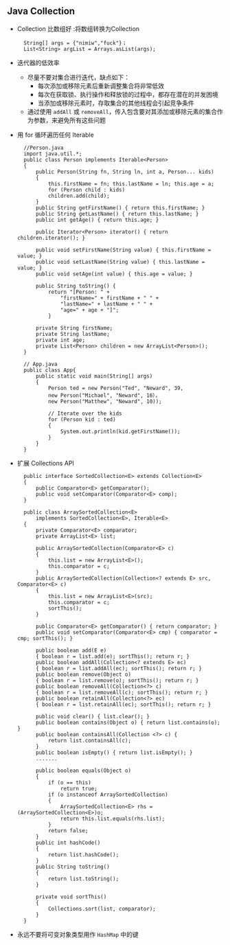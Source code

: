 ## Java Collection
* Collection 比数组好 :将数组转换为Collection

		String[] args = {"nimiw","fuck"}；
		List<String> argList = Arrays.asList(args);
* 迭代器的低效率
	* 尽量不要对集合进行迭代，缺点如下：
		* 每次添加或移除元素后重新调整集合将非常低效
		* 每次在获取锁、执行操作和释放锁的过程中，都存在潜在的并发困境
		* 当添加或移除元素时，存取集合的其他线程会引起竞争条件
	* 通过使用 `addAll` 或 `removeAll`，传入包含要对其添加或移除元素的集合作为参数，来避免所有这些问题
* 用 for 循环遍历任何 Iterable

		//Person.java
		import java.util.*;
		public class Person implements Iterable<Person>
		{	
    		public Person(String fn, String ln, int a, Person... kids)
    		{
    	  	 	this.firstName = fn; this.lastName = ln; this.age = a;
    	   		for (Person child : kids)
    	        children.add(child);
    		}
	    	public String getFirstName() { return this.firstName; }
	    	public String getLastName() { return this.lastName; }
	    	public int getAge() { return this.age; }
	    	
	    	public Iterator<Person> iterator() { return children.iterator(); }
	    	
	    	public void setFirstName(String value) { this.firstName = value; }
	    	public void setLastName(String value) { this.lastName = value; }
	    	public void setAge(int value) { this.age = value; }
	    	
	    	public String toString() { 
	    	    return "[Person: " +
	    	        "firstName=" + firstName + " " +
	    	        "lastName=" + lastName + " " +
	    	        "age=" + age + "]";
	    		}
    
    		private String firstName;
    		private String lastName;
    		private int age;
    		private List<Person> children = new ArrayList<Person>();
		}

		// App.java
		public class App{
	    	public static void main(String[] args)
	    	{
	        	Person ted = new Person("Ted", "Neward", 39,
	            new Person("Michael", "Neward", 16），
	            new Person("Matthew", "Neward", 10));
	
	        	// Iterate over the kids
	        	for (Person kid : ted)
	        	{
	            	System.out.println(kid.getFirstName());
	        	}
	    	}
		}
* 扩展 Collections API

		public interface SortedCollection<E> extends Collection<E>
		{
    		public Comparator<E> getComparator();
    		public void setComparator(Comparator<E> comp);
		}

		public class ArraySortedCollection<E> 
			implements SortedCollection<E>, Iterable<E>
		{
		    private Comparator<E> comparator;
		    private ArrayList<E> list;
		        
		    public ArraySortedCollection(Comparator<E> c)
		    {
		        this.list = new ArrayList<E>();
		        this.comparator = c;
		    }
		    public ArraySortedCollection(Collection<? extends E> src, Comparator<E> c)
		    {
		        this.list = new ArrayList<E>(src);
		        this.comparator = c;
		        sortThis();
		    }
		
		    public Comparator<E> getComparator() { return comparator; }
		    public void setComparator(Comparator<E> cmp) { comparator = cmp; sortThis(); }
		    
		    public boolean add(E e)
		    { boolean r = list.add(e); sortThis(); return r; }
		    public boolean addAll(Collection<? extends E> ec) 
		    { boolean r = list.addAll(ec); sortThis(); return r; }
		    public boolean remove(Object o)
		    { boolean r = list.remove(o); sortThis(); return r; }
		    public boolean removeAll(Collection<?> c)
		    { boolean r = list.removeAll(c); sortThis(); return r; }
		    public boolean retainAll(Collection<?> ec)
		    { boolean r = list.retainAll(ec); sortThis(); return r; }
		    
		    public void clear() { list.clear(); }
		    public boolean contains(Object o) { return list.contains(o); }
		    public boolean containsAll(Collection <?> c) { 
				return list.containsAll(c); 
			}
		    public boolean isEmpty() { return list.isEmpty(); }
			.......

		    public boolean equals(Object o)
		    {
		        if (o == this)
		            return true;
		        if (o instanceof ArraySortedCollection)
		        {
		            ArraySortedCollection<E> rhs = (ArraySortedCollection<E>)o;
		            return this.list.equals(rhs.list);
		        }
		        return false;
		    }
		    public int hashCode()
		    {
		        return list.hashCode();
		    }
		    public String toString()
		    {
		        return list.toString();
		    }
		    
		    private void sortThis()
		    {
		        Collections.sort(list, comparator);
		    }
		}

* 永远不要将可变对象类型用作 `HashMap` 中的键